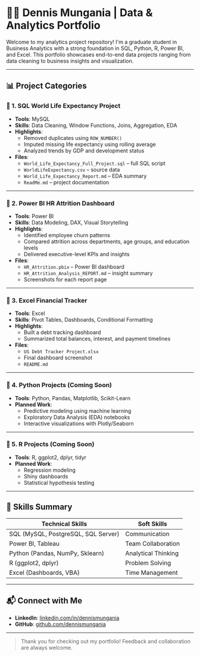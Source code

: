 # 👨‍💻 Dennis Mungania | Data & Analytics Portfolio

Welcome to my analytics project repository! I'm a graduate student in Business Analytics with a strong foundation in SQL, Python, R, Power BI, and Excel. 
This portfolio showcases end-to-end data projects ranging from data cleaning to business insights and visualization.

---

## 📊 Project Categories

### 📁 1. SQL World Life Expectancy Project
- **Tools**: MySQL
- **Skills**: Data Cleaning, Window Functions, Joins, Aggregation, EDA
- **Highlights**:
  - Removed duplicates using `ROW_NUMBER()`
  - Imputed missing life expectancy using rolling average
  - Analyzed trends by GDP and development status
- **Files**:
  - `World_Life_Expectancy_Full_Project.sql` – full SQL script
  - `WorldLifeExpectancy.csv` – source data
  - `World_Life_Expectancy_Report.md` – EDA summary
  - `ReadMe.md` – project documentation

---

### 📁 2. Power BI HR Attrition Dashboard
- **Tools**: Power BI
- **Skills**: Data Modeling, DAX, Visual Storytelling
- **Highlights**:
  - Identified employee churn patterns
  - Compared attrition across departments, age groups, and education levels
  - Delivered executive-level KPIs and insights
- **Files**:
  - `HR_Attrition.pbix` – Power BI dashboard
  - `HR_Attrition_Analysis_REPORT.md` – insight summary
  - Screenshots for each report page

---

### 📁 3. Excel Financial Tracker
- **Tools**: Excel
- **Skills**: Pivot Tables, Dashboards, Conditional Formatting
- **Highlights**:
  - Built a debt tracking dashboard
  - Summarized total balances, interest, and payment timelines
- **Files**:
  - `US Debt Tracker Project.xlsx`
  - Final dashboard screenshot
  - `README.md`

---

### 📁 4. Python Projects (Coming Soon)
- **Tools**: Python, Pandas, Matplotlib, Scikit-Learn
- **Planned Work**:
  - Predictive modeling using machine learning
  - Exploratory Data Analysis (EDA) notebooks
  - Interactive visualizations with Plotly/Seaborn

---

### 📁 5. R Projects (Coming Soon)
- **Tools**: R, ggplot2, dplyr, tidyr
- **Planned Work**:
  - Regression modeling
  - Shiny dashboards
  - Statistical hypothesis testing

---

## 🚀 Skills Summary

| Technical Skills              | Soft Skills                |
|------------------------------|----------------------------|
| SQL (MySQL, PostgreSQL, SQL Server)      | Communication              |
| Power BI, Tableau            | Team Collaboration         |
| Python (Pandas, NumPy, Sklearn) | Analytical Thinking     |
| R (ggplot2, dplyr)           | Problem Solving            |
| Excel (Dashboards, VBA)      | Time Management            |

---

## 📬 Connect with Me

- **LinkedIn**: [linkedin.com/in/dennismungania](www.linkedin.com/in/dennismungania)
- **GitHub**: [github.com/dennismungania](https://github.com/dennismungania/Data-Analytics-Portfolio)

---

> Thank you for checking out my portfolio! Feedback and collaboration are always welcome.
